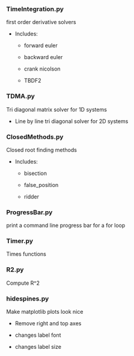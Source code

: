 ### TimeIntegration.py
first order derivative solvers 

 * Includes: 

	 * forward euler

	 * backward euler 

	 * crank nicolson 

	 * TBDF2


### TDMA.py
Tri diagonal matrix solver for 1D systems 

 * Line by line tri diagonal solver for 2D systems 


### ClosedMethods.py
Closed root finding methods 

 * Includes:

	 * bisection 

	 * false_position 

	 * ridder


### ProgressBar.py
print a command line progress bar for a for loop 

### Timer.py
Times functions 

### R2.py
Compute R^2 

### hidespines.py
Make matplotlib plots look nice 

 * Remove right and top axes 

 * changes label font 

 * changes label size 


